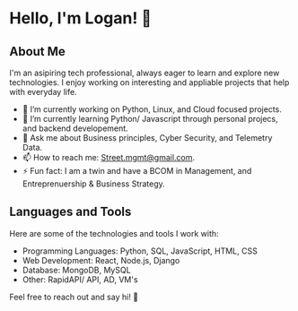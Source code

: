 # Hello, I'm Logan! 👋

## About Me

I'm an asipiring tech professional, always eager to learn and explore new technologies. I enjoy working on interesting and appliable projects that help with everyday life. 

- 🔭 I’m currently working on Python, Linux, and Cloud focused projects.
- 🌱 I’m currently learning Python/ Javascript through personal projecs, and backend developement.
- 💬 Ask me about Business principles, Cyber Security, and Telemetry Data.
- 📫 How to reach me: Street.mgmt@gmail.com.
- ⚡ Fun fact: I am a twin and have a BCOM in Management, and Entreprenuership & Business Strategy.

## Languages and Tools

Here are some of the technologies and tools I work with:

- Programming Languages: Python, SQL, JavaScript, HTML, CSS
- Web Development: React, Node.js, Django
- Database: MongoDB, MySQL
- Other: RapidAPI/ API, AD, VM's

Feel free to reach out and say hi! 👋

